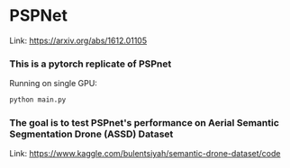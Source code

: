 # PSPNet


Link: https://arxiv.org/abs/1612.01105

### This is a pytorch replicate of PSPnet

Running on single GPU:
```bash
python main.py
```

### The goal is to test PSPnet's performance on Aerial Semantic Segmentation Drone (ASSD) Dataset
Link: https://www.kaggle.com/bulentsiyah/semantic-drone-dataset/code